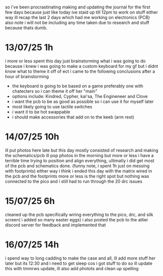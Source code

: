 so i've been procrastinating making and updating the journal for the first few days because just like today ive staid up till 12pm to work on stuff either way ill recap the last 2 days which had me working on electronics (PCB) also note i will not be including any time taken due to research and stuff because thats dumb.

# 13/07/25 1h
i more or less spent this day just brainstorming what i was going to do because i knew i was going to make a custom keyboard for my gf but i didnt know what to theme it off of ect i came to the following conclusions after a hour of brainstorming
 - the keyboard is going to be based on a game preferably one with chatecters so i can theme it off her "main"
 - options include: Kindred, Cypher, kai'sa, The Engineneer and Clove
 - i want the pcb to be as good as possible so i can use it for myself later
 - most likely going to use tactile switches
 - i want it to be hot swappable
 - i should make accessories that add on to the keeb (arm rest)

# 14/07/25 10h
   ill put photos here late but this day mostly consisted of research and making the schematics/pcb ill pop photos in the morning but more or less i have a terrible time trying to position and align everything, ultimatly i did get most of the pcb and schematics done. (funny note, i spent 1h just on messing with footprints) either way i think i ended this day with the matrix wired in the pcb and the footprints more or less is the right spot but nothing was connected to the pico and i still had to run through the 20 drc issues


  # 15/07/25 6h
  cleaned up the pcb specifically wiring everything to the pico, drc, and silk screen( i added so many easter eggs) i also posted the pcb to the atlier discord server for feedback and implemented that

  # 16/07/25 14h
  i spend way to long cadding to make the case and all, ill add more stuff her later but its 12:30 and i need to get sleep cos i got stuff to do so ill update this with tmmrws update, ill also add photots and clean up spelling

